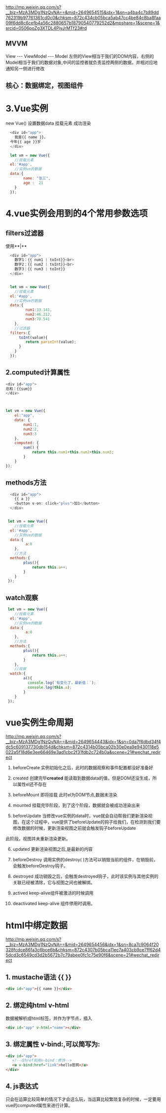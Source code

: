 http://mp.weixin.qq.com/s?__biz=MzA3MDg1NzQyNA==&mid=2649654515&idx=1&sn=a4ba4c7b89dd762319b97761361cd0c0&chksm=872c434cb05bca5ab47cc4be84c8ba8faa09f6dd8c6cefb4a56c2880657b18790540779252d2&mpshare=1&scene=1&srcid=0506poZg3XTDL4PiyJrMTf23#rd
## MVVM
View --- ViewModel --- Model
左侧的View相当于我们的DOM内容，右侧的Model相当于我们的数据对象,中间的监控者就负责监控两侧的数据，并相对应地通知另一侧进行修改
## 核心：数据绑定，视图组件

# 3.Vue实例
new Vue()
设置数据data
挂载元素
成功渲染

```js
  <div id="app">
    我是{{ name }}，
  今年{{ age }}岁
  </div>

  let vm = new Vue({
    //挂载元素
  el:'#app',
    //实例vm的数据
  data:{
        name: "张三",
        age :  21
    }
  });
```

# 4.vue实例会用到的4个常用参数选项
## filters过滤器
使用**|**

```js
  <div id="app">
    数字1：{{ num1 | toInt}}<br>
    数字2：{{ num2 | toInt}}<br>
    数字3：{{ num3 | toInt}}
  </div>


  let vm = new Vue({
    //挂载元素
  el:'#app',
    //实例vm的数据
  data:{
         num1:33.141,
         num2:46.212,
         num3:78.541
    },
    //过滤器
  filters:{
      toInt(value){
         return parseInt(value);
      }
    }
  });
```
## 2.computed计算属性
```js
<div id="app">
总和：{{sum}}
</div>



let vm = new Vue({
    el:"app",
    data: {
        num1:1,
        num2:2,
        num3:3
    },
    computed: {
        sum() {
            return this.num1+this.num2+this.num3;
        }
    }
});

```

## methods方法
```js
  <div id="app">
    {{ a }}
    <button v-on: click="plus">加1</button>
  </div>


 let vm = new Vue({
    //挂载元素
  el:'#app',
    //实例vm的数据
  data:{
         a:0
    },
    //方法
  methods:{
        plus(){
            return this.a++;
        }
    }
 });
```

## watch观察
```js
 let vm = new Vue({
    //挂载元素
  el:'#app',
    //实例vm的数据
  data:{
         a:0
    },
    //方法
  methods:{
        plus(){
            return this.a++;
        }
    },
    //观察
  watch:{
        a(){
          console.log(`有变化了，最新值：`);
          console.log(this.a);
        }
    }
 });
```

# vue实例生命周期
http://mp.weixin.qq.com/s?__biz=MzA3MDg1NzQyNA==&mid=2649654443&idx=1&sn=0da7f6dbd34f4dc5c609137730db154d&chksm=872c4314b05bca02b30e0ea9e9430118e5022a5f18d6e3ee66469e3ad1cbc2f31fdb2c724b0a&scene=21#wechat_redirect

1. beforeCreate
实例初始化之后，此时的数据观察和事件配置都没好准备好

2. created
创建完毕**created**
能读取到数据data的值，但是DOM还没生成，所以属性el还不存在

3. beforeMount
即将挂载
此时el为DOM节点,数据未渲染

4. mounted
挂载完毕阶段，到了这个阶段，数据就会被成功渲染出来

5. beforeUpdate
当修改vue实例的data时，vue就会自动帮我们更新渲染视图，在这个过程中，vue提供了beforeUpdate的钩子给我们，在检测到我们要修改数据的时候，更新渲染视图之前就会触发钩子beforeUpdate

此阶段，视图并未重新渲染更新。

6. updated
更新渲染视图之后,是最新的内容

7. beforeDestroy
调用实例的destroy( )方法可以销毁当前的组件，在销毁前，会触发beforeDestroy钩子。

8. destroyed
成功销毁之后，会触发destroyed钩子，此时该实例与其他实例的关联已经被清除，它与视图之间也被解绑。

9. actived
keep-alive组件被激活的时候调用

10. deactivated
keep-alive 组件停用时调用。

# html中绑定数据 
http://mp.weixin.qq.com/s?__biz=MzA3MDg1NzQyNA==&mid=2649654456&idx=1&sn=8ca7c9064f20328fcdce86fa3c6bce6b&chksm=872c4307b05bca11ec7a403cb9ce7ff62d45dcd3c6549cd3d2b5672b7c79abee0fc1c75e90f6&scene=21#wechat_redirect
## 1. mustache语法 {{ }}
```html
<div id="app">{{ name }}</div>
```

## 2. 绑定纯html  v-html
数据被解析成html标签，并作为字节点，插入
```html
<div id="app" v-html="name"></div>
```

## 3. 绑定属性  v-bind:,可以简写为:
```html
<div id="app">
   <!--在href前用v-bind：修饰-->
   <a v-bind:href="link">hello官网</a>
</div>
```

## 4. js表达式
只会在运算比较简单的情况下才会这么玩，当运算比较繁琐复杂的时候，一定要用vue的computed属性来进行计算。